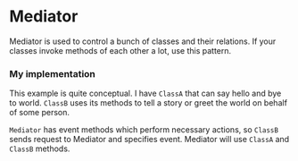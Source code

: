 # Mediator

Mediator is used to control a bunch of classes and their relations. If your classes invoke methods of each other a lot, use this pattern.

### My implementation

This example is quite conceptual. I have `ClassA` that can say hello and bye to world. `ClassB` uses its methods to tell a story or greet the world on behalf of some person.

`Mediator` has event methods which perform necessary actions, so `ClassB` sends request to Mediator and specifies event. Mediator will use `ClassA` and `ClassB` methods.